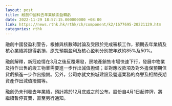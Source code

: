 ```yaml
---
layout: post
title: 融創中國料去年業績由盈轉虧
date: 2022-11-29 18:57:15.000000000 +08:00
link: https://news.rthk.hk/rthk/ch/component/k2/1677695-20221129.htm
categories: rthk
---
```


融創中國發盈利警告，根據與核數師討論及受限於完成審核工作，預期去年業績及核心業績將錄得虧損，原先預期盈利及核心盈利分別按年跌約85%及50%。

融創解釋，新冠疫情在3月之後反覆爆發，房地產銷售市場快速下行，發展中物業及持作出售的竣工物業需要進一步作出減值撥備；並對應收款項及對外擔保預期信貸虧損進一步作出撥備。另外，公司亦就文旅城建設及營運業務的商譽及相關長期資產作出減值撥備等。

融創仍未刊發去年業績，預計將於12月底或之前公布。股份自4月1日起停牌，將繼續暫停買賣，直至另行通知。

